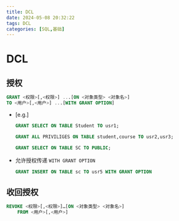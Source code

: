 ```yaml
---
title: DCL
date: 2024-05-08 20:32:22
tags: DCL
categories: [SQL,基础]
---
```


# DCL
## 授权
```sql
GRANT <权限>[,<权限>] ...[ON <对象类型> <对象名>]
TO <用户>[,<用户>] ...[WITH GRANT OPTION]
```
<!-- more -->
- [e.g.]
    ```sql
    GRANT SELECT ON TABLE Student TO usr1;

    GRANT ALL PRIVILIGES ON TABLE student,course TO usr2,usr3;

    GRANT SELECT ON TABLE SC TO PUBLIC;
    ```
- 允许授权传递 `WITH GRANT OPTION`
    ```sql
    GRANT INSERT ON TABLE sc TO usr5 WITH GRANT OPTION
    ```


## 收回授权
```sql
REVOKE <权限>[,<权限>]…[ON <对象类型> <对象名>]
    FROM <用户>[,<用户>]
```

